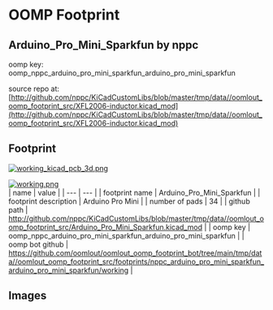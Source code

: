 # OOMP Footprint  
## Arduino_Pro_Mini_Sparkfun  by nppc  
  
oomp key: oomp_nppc_arduino_pro_mini_sparkfun_arduino_pro_mini_sparkfun  
  
source repo at: [http://github.com/nppc/KiCadCustomLibs/blob/master/tmp/data//oomlout_oomp_footprint_src/XFL2006-inductor.kicad_mod](http://github.com/nppc/KiCadCustomLibs/blob/master/tmp/data//oomlout_oomp_footprint_src/XFL2006-inductor.kicad_mod)  
## Footprint  
  
[![working_kicad_pcb_3d.png](working_kicad_pcb_3d_600.png)](working_kicad_pcb_3d.png)  
  
[![working.png](working_600.png)](working.png)  
| name | value | 
| --- | --- | 
| footprint name | Arduino_Pro_Mini_Sparkfun | 
| footprint description | Arduino Pro Mini | 
| number of pads | 34 | 
| github path | http://github.com/nppc/KiCadCustomLibs/blob/master/tmp/data//oomlout_oomp_footprint_src/Arduino_Pro_Mini_Sparkfun.kicad_mod | 
| oomp key | oomp_nppc_arduino_pro_mini_sparkfun_arduino_pro_mini_sparkfun | 
| oomp bot github | https://github.com/oomlout/oomlout_oomp_footprint_bot/tree/main/tmp/data//oomlout_oomp_footprint_src/footprints/nppc_arduino_pro_mini_sparkfun_arduino_pro_mini_sparkfun/working | 
## Images  
